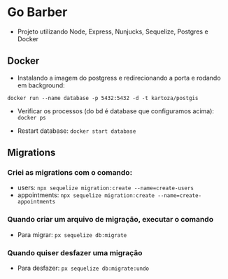 # Go Barber

- Projeto utilizando Node, Express, Nunjucks, Sequelize, Postgres e Docker

## Docker

- Instalando a imagem do postgress e redirecionando a porta e rodando em background:

`docker run --name database -p 5432:5432 -d -t kartoza/postgis`

- Verificar os processos (do bd é database que configuramos acima): `docker ps`

- Restart database: `docker start database`

## Migrations

### Criei as migrations com o comando:
- users: `npx sequelize migration:create --name=create-users`
- appointments: `npx sequelize migration:create --name=create-appointments`

### Quando criar um arquivo de migração, executar o comando
- Para migrar:
`px sequelize db:migrate`

### Quando quiser desfazer uma migração
- Para desfazer:
`px sequelize db:migrate:undo`
